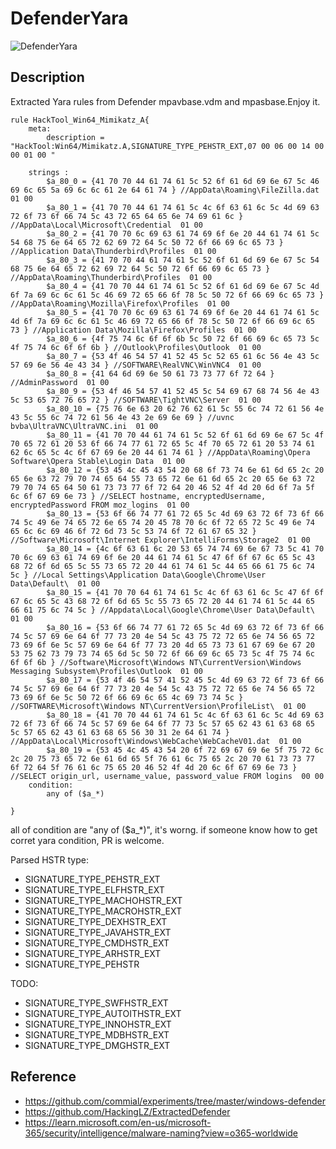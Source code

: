 
# DefenderYara


![DefenderYara](https://socialify.git.ci/roadwy/DefenderYara/image?description=1&font=Inter&forks=1&issues=1&language=1&owner=1&pattern=Plus&stargazers=1&theme=Light)

## Description
Extracted Yara rules from Defender mpavbase.vdm and mpasbase.Enjoy it.

```YARA
rule HackTool_Win64_Mimikatz_A{
	meta:
		description = "HackTool:Win64/Mimikatz.A,SIGNATURE_TYPE_PEHSTR_EXT,07 00 06 00 14 00 00 01 00 "
		
	strings :
		$a_80_0 = {41 70 70 44 61 74 61 5c 52 6f 61 6d 69 6e 67 5c 46 69 6c 65 5a 69 6c 6c 61 2e 64 61 74 } //AppData\Roaming\FileZilla.dat  01 00 
		$a_80_1 = {41 70 70 44 61 74 61 5c 4c 6f 63 61 6c 5c 4d 69 63 72 6f 73 6f 66 74 5c 43 72 65 64 65 6e 74 69 61 6c } //AppData\Local\Microsoft\Credential  01 00 
		$a_80_2 = {41 70 70 6c 69 63 61 74 69 6f 6e 20 44 61 74 61 5c 54 68 75 6e 64 65 72 62 69 72 64 5c 50 72 6f 66 69 6c 65 73 } //Application Data\Thunderbird\Profiles  01 00 
		$a_80_3 = {41 70 70 44 61 74 61 5c 52 6f 61 6d 69 6e 67 5c 54 68 75 6e 64 65 72 62 69 72 64 5c 50 72 6f 66 69 6c 65 73 } //AppData\Roaming\Thunderbird\Profiles  01 00 
		$a_80_4 = {41 70 70 44 61 74 61 5c 52 6f 61 6d 69 6e 67 5c 4d 6f 7a 69 6c 6c 61 5c 46 69 72 65 66 6f 78 5c 50 72 6f 66 69 6c 65 73 } //AppData\Roaming\Mozilla\Firefox\Profiles  01 00 
		$a_80_5 = {41 70 70 6c 69 63 61 74 69 6f 6e 20 44 61 74 61 5c 4d 6f 7a 69 6c 6c 61 5c 46 69 72 65 66 6f 78 5c 50 72 6f 66 69 6c 65 73 } //Application Data\Mozilla\Firefox\Profiles  01 00 
		$a_80_6 = {4f 75 74 6c 6f 6f 6b 5c 50 72 6f 66 69 6c 65 73 5c 4f 75 74 6c 6f 6f 6b } //Outlook\Profiles\Outlook  01 00 
		$a_80_7 = {53 4f 46 54 57 41 52 45 5c 52 65 61 6c 56 4e 43 5c 57 69 6e 56 4e 43 34 } //SOFTWARE\RealVNC\WinVNC4  01 00 
		$a_80_8 = {41 64 6d 69 6e 50 61 73 73 77 6f 72 64 } //AdminPassword  01 00 
		$a_80_9 = {53 4f 46 54 57 41 52 45 5c 54 69 67 68 74 56 4e 43 5c 53 65 72 76 65 72 } //SOFTWARE\TightVNC\Server  01 00 
		$a_80_10 = {75 76 6e 63 20 62 76 62 61 5c 55 6c 74 72 61 56 4e 43 5c 55 6c 74 72 61 56 4e 43 2e 69 6e 69 } //uvnc bvba\UltraVNC\UltraVNC.ini  01 00 
		$a_80_11 = {41 70 70 44 61 74 61 5c 52 6f 61 6d 69 6e 67 5c 4f 70 65 72 61 20 53 6f 66 74 77 61 72 65 5c 4f 70 65 72 61 20 53 74 61 62 6c 65 5c 4c 6f 67 69 6e 20 44 61 74 61 } //AppData\Roaming\Opera Software\Opera Stable\Login Data  01 00 
		$a_80_12 = {53 45 4c 45 43 54 20 68 6f 73 74 6e 61 6d 65 2c 20 65 6e 63 72 79 70 74 65 64 55 73 65 72 6e 61 6d 65 2c 20 65 6e 63 72 79 70 74 65 64 50 61 73 73 77 6f 72 64 20 46 52 4f 4d 20 6d 6f 7a 5f 6c 6f 67 69 6e 73 } //SELECT hostname, encryptedUsername, encryptedPassword FROM moz_logins  01 00 
		$a_80_13 = {53 6f 66 74 77 61 72 65 5c 4d 69 63 72 6f 73 6f 66 74 5c 49 6e 74 65 72 6e 65 74 20 45 78 70 6c 6f 72 65 72 5c 49 6e 74 65 6c 6c 69 46 6f 72 6d 73 5c 53 74 6f 72 61 67 65 32 } //Software\Microsoft\Internet Explorer\IntelliForms\Storage2  01 00 
		$a_80_14 = {4c 6f 63 61 6c 20 53 65 74 74 69 6e 67 73 5c 41 70 70 6c 69 63 61 74 69 6f 6e 20 44 61 74 61 5c 47 6f 6f 67 6c 65 5c 43 68 72 6f 6d 65 5c 55 73 65 72 20 44 61 74 61 5c 44 65 66 61 75 6c 74 5c } //Local Settings\Application Data\Google\Chrome\User Data\Default\  01 00 
		$a_80_15 = {41 70 70 64 61 74 61 5c 4c 6f 63 61 6c 5c 47 6f 6f 67 6c 65 5c 43 68 72 6f 6d 65 5c 55 73 65 72 20 44 61 74 61 5c 44 65 66 61 75 6c 74 5c } //Appdata\Local\Google\Chrome\User Data\Default\  01 00 
		$a_80_16 = {53 6f 66 74 77 61 72 65 5c 4d 69 63 72 6f 73 6f 66 74 5c 57 69 6e 64 6f 77 73 20 4e 54 5c 43 75 72 72 65 6e 74 56 65 72 73 69 6f 6e 5c 57 69 6e 64 6f 77 73 20 4d 65 73 73 61 67 69 6e 67 20 53 75 62 73 79 73 74 65 6d 5c 50 72 6f 66 69 6c 65 73 5c 4f 75 74 6c 6f 6f 6b } //Software\Microsoft\Windows NT\CurrentVersion\Windows Messaging Subsystem\Profiles\Outlook  01 00 
		$a_80_17 = {53 4f 46 54 57 41 52 45 5c 4d 69 63 72 6f 73 6f 66 74 5c 57 69 6e 64 6f 77 73 20 4e 54 5c 43 75 72 72 65 6e 74 56 65 72 73 69 6f 6e 5c 50 72 6f 66 69 6c 65 4c 69 73 74 5c } //SOFTWARE\Microsoft\Windows NT\CurrentVersion\ProfileList\  01 00 
		$a_80_18 = {41 70 70 44 61 74 61 5c 4c 6f 63 61 6c 5c 4d 69 63 72 6f 73 6f 66 74 5c 57 69 6e 64 6f 77 73 5c 57 65 62 43 61 63 68 65 5c 57 65 62 43 61 63 68 65 56 30 31 2e 64 61 74 } //AppData\Local\Microsoft\Windows\WebCache\WebCacheV01.dat  01 00 
		$a_80_19 = {53 45 4c 45 43 54 20 6f 72 69 67 69 6e 5f 75 72 6c 2c 20 75 73 65 72 6e 61 6d 65 5f 76 61 6c 75 65 2c 20 70 61 73 73 77 6f 72 64 5f 76 61 6c 75 65 20 46 52 4f 4d 20 6c 6f 67 69 6e 73 } //SELECT origin_url, username_value, password_value FROM logins  00 00 
	condition:
		any of ($a_*)
 
}
```
all of condition are "any of ($a_*)", it's worng. if someone know how to get corret yara condition, PR is welcome.

Parsed HSTR type:
- SIGNATURE_TYPE_PEHSTR_EXT
- SIGNATURE_TYPE_ELFHSTR_EXT
- SIGNATURE_TYPE_MACHOHSTR_EXT
- SIGNATURE_TYPE_MACROHSTR_EXT
- SIGNATURE_TYPE_DEXHSTR_EXT
- SIGNATURE_TYPE_JAVAHSTR_EXT
- SIGNATURE_TYPE_CMDHSTR_EXT
- SIGNATURE_TYPE_ARHSTR_EXT
- SIGNATURE_TYPE_PEHSTR

TODO:
- SIGNATURE_TYPE_SWFHSTR_EXT
- SIGNATURE_TYPE_AUTOITHSTR_EXT
- SIGNATURE_TYPE_INNOHSTR_EXT
- SIGNATURE_TYPE_MDBHSTR_EXT
- SIGNATURE_TYPE_DMGHSTR_EXT

## Reference
- https://github.com/commial/experiments/tree/master/windows-defender
- https://github.com/HackingLZ/ExtractedDefender
- https://learn.microsoft.com/en-us/microsoft-365/security/intelligence/malware-naming?view=o365-worldwide